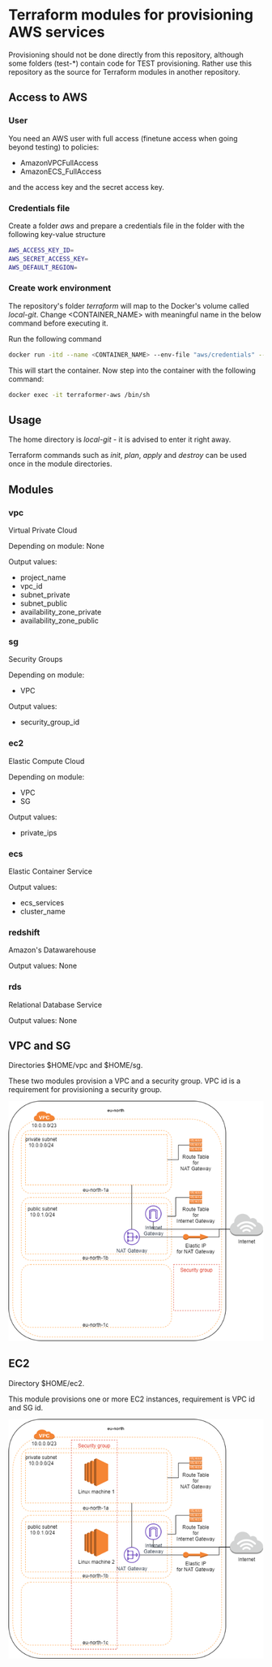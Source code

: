 # Terraform modules for provisioning AWS services

Provisioning should not be done directly from this repository, although some folders (test-*) contain code for TEST provisioning. Rather use this repository as the source for Terraform modules in another repository.

## Access to AWS

### User

You need an AWS user with full access (finetune access when going beyond testing) to policies:

- AmazonVPCFullAccess
- AmazonECS_FullAccess

and the access key and the secret access key.

### Credentials file

Create a folder *aws* and prepare a credentials file in the folder with the following key-value structure

```bash
AWS_ACCESS_KEY_ID=
AWS_SECRET_ACCESS_KEY=
AWS_DEFAULT_REGION=
```

### Create work environment

The repository's folder *terraform* will map to the Docker's volume called *local-git*. Change <CONTAINER_NAME> with meaningful name in the below command before executing it.

Run the following command

```bash
docker run -itd --name <CONTAINER_NAME> --env-file "aws/credentials" --volume $PWD/terraform:/local-git markokole/terraformer:1.0.3
```

This will start the container. Now step into the container with the following command:

```bash
docker exec -it terraformer-aws /bin/sh
```

## Usage

The home directory is *local-git* - it is advised to enter it right away.

Terraform commands such as *init*, *plan*, *apply* and *destroy* can be used once in the module directories.

## Modules

### vpc

Virtual Private Cloud

Depending on module: None

Output values:

- project_name
- vpc_id
- subnet_private
- subnet_public
- availability_zone_private
- availability_zone_public

### sg

Security Groups

Depending on module:

- VPC

Output values:

- security_group_id

### ec2

Elastic Compute Cloud

Depending on module:

- VPC
- SG

Output values:

- private_ips

### ecs

Elastic Container Service

Output values:

- ecs_services
- cluster_name

### redshift

Amazon's Datawarehouse

Output values: None

### rds

Relational Database Service

Output values: None

## VPC and SG

Directories $HOME/vpc and $HOME/sg.

These two modules provision a VPC and a security group. VPC id is a requirement for provisioning a security group.

![alt text](diagrams/aws-vpc.png "VPC infrastructure")

## EC2

Directory $HOME/ec2.

This module provisions one or more EC2 instances, requirement is VPC id and SG id.

![alt text](diagrams/aws-ec2.png "VPC infrastructure with EC2 instances")
